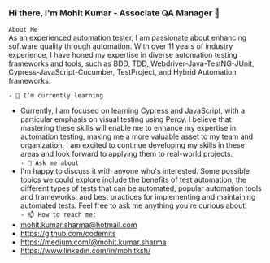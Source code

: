 ### Hi there, I'm Mohit Kumar - Associate QA Manager 👋

```About Me```<br>
As an experienced automation tester, I am passionate about enhancing software quality through automation. With over 11 years of industry experience, I have honed my expertise in diverse automation testing frameworks and tools, such as BDD, TDD, Webdriver-Java-TestNG-JUnit, Cypress-JavaScript-Cucumber, TestProject, and Hybrid Automation frameworks.

```- 🌱 I’m currently learning```
- Currently, I am focused on learning Cypress and JavaScript, with a particular emphasis on visual testing using Percy. I believe that mastering these skills will enable me to enhance my expertise in automation testing, making me a more valuable asset to my team and organization. I am excited to continue developing my skills in these areas and look forward to applying them to real-world projects.<br>
```- 💬 Ask me about```
- I'm happy to discuss it with anyone who's interested. Some possible topics we could explore include the benefits of test automation, the different types of tests that can be automated, popular automation tools and frameworks, and best practices for implementing and maintaining automated tests. Feel free to ask me anything you're curious about!<br>
```- 📫 How to reach me:```
- mohit.kumar.sharma@hotmail.com
- https://github.com/codemits
- https://medium.com/@mohit.kumar.sharma
- https://www.linkedin.com/in/mohitksh/
